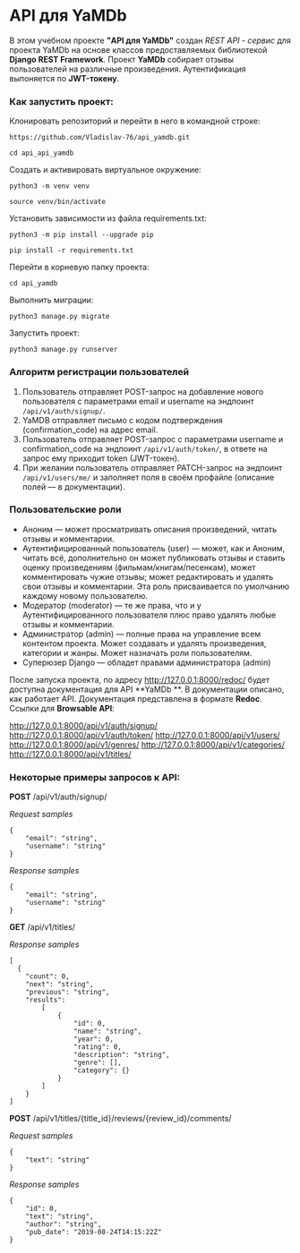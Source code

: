 # API для YaMDb

В этом учебном проекте **"API для YaMDb"** создан *REST API - сервис* для проекта YaMDb на основе классов предоставляемых библиотекой **Django REST Framework**.
Проект **YaMDb** собирает отзывы пользователей на различные произведения.
Аутентификация выпоняется по **JWT-токену**.

### Как запустить проект:

Клонировать репозиторий и перейти в него в командной строке:

```
https://github.com/Vladislav-76/api_yamdb.git
```

```
cd api_api_yamdb
```

Cоздать и активировать виртуальное окружение:

```
python3 -m venv venv
```

```
source venv/bin/activate
```

Установить зависимости из файла requirements.txt:

```
python3 -m pip install --upgrade pip
```

```
pip install -r requirements.txt
```

Перейти в корневую папку проекта:

```
cd api_yamdb
```

Выполнить миграции:

```
python3 manage.py migrate
```

Запустить проект:

```
python3 manage.py runserver
```

### Алгоритм регистрации пользователей
1. Пользователь отправляет POST-запрос на добавление нового пользователя с параметрами email и username на эндпоинт ```/api/v1/auth/signup/```.
2. YaMDB отправляет письмо с кодом подтверждения (confirmation_code) на адрес email.
3. Пользователь отправляет POST-запрос с параметрами username и confirmation_code на эндпоинт ```/api/v1/auth/token/```, в ответе на запрос ему приходит token (JWT-токен).
4. При желании пользователь отправляет PATCH-запрос на эндпоинт ```/api/v1/users/me/``` и заполняет поля в своём профайле (описание полей — в документации).

### Пользовательские роли

- Аноним — может просматривать описания произведений, читать отзывы и комментарии.
- Аутентифицированный пользователь (user) — может, как и Аноним, читать всё, дополнительно он может публиковать отзывы и ставить оценку произведениям (фильмам/книгам/песенкам), может комментировать чужие отзывы; может редактировать и удалять свои отзывы и комментарии. Эта роль присваивается по умолчанию каждому новому пользователю.
- Модератор (moderator) — те же права, что и у Аутентифицированного пользователя плюс право удалять любые отзывы и комментарии.
- Администратор (admin) — полные права на управление всем контентом проекта. Может создавать и удалять произведения, категории и жанры. Может назначать роли пользователям.
- Суперюзер Django — обладет правами администратора (admin)


После запуска проекта, по адресу http://127.0.0.1:8000/redoc/ будет доступна документация для API **YaMDb **. В документации описано, как работает API. Документация представлена в формате **Redoc**.
Ссылки для **Browsable API**:

http://127.0.0.1:8000/api/v1/auth/signup/
http://127.0.0.1:8000/api/v1/auth/token/
http://127.0.0.1:8000/api/v1/users/
http://127.0.0.1:8000/api/v1/genres/
http://127.0.0.1:8000/api/v1/categories/
http://127.0.0.1:8000/api/v1/titles/

### Некоторые примеры запросов к API:

**POST** /api/v1/auth/signup/

*Request samples*
```
{
    "email": "string",
    "username": "string"
}
```
*Response samples*
```
{
    "email": "string",
    "username": "string"
}
```

**GET** /api/v1/titles/

*Response samples*
```
[
  {
    "count": 0,
    "next": "string",
    "previous": "string",
    "results":
        [
            {
                "id": 0,
                "name": "string",
                "year": 0,
                "rating": 0,
                "description": "string",
                "genre": [],
                "category": {}
            }
        ]
    }
]
```

**POST** /api/v1/titles/{title_id}/reviews/{review_id}/comments/

*Request samples*
```
{
    "text": "string"
}
```
*Response samples*
```
{
    "id": 0,
    "text": "string",
    "author": "string",
    "pub_date": "2019-08-24T14:15:22Z"
}
```
